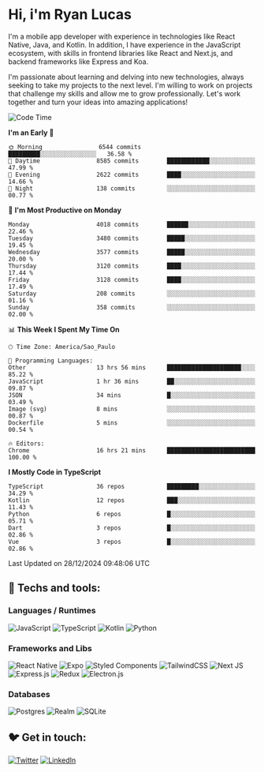 # Hi, i'm Ryan Lucas

I'm a mobile app developer with experience in technologies like React Native, Java, and Kotlin.
In addition, I have experience in the JavaScript ecosystem, with skills in frontend libraries like React and Next.js, and backend frameworks like Express and Koa.

I'm passionate about learning and delving into new technologies, always seeking to take my projects to the next level. I'm willing to work on projects that challenge my skills and allow me to grow professionally. Let's work together and turn your ideas into amazing applications!


<!--START_SECTION:waka-->
![Code Time](http://img.shields.io/badge/Code%20Time-966%20hrs%2051%20mins-blue)

**I'm an Early 🐤** 

```text
🌞 Morning                6544 commits        █████████░░░░░░░░░░░░░░░░   36.58 % 
🌆 Daytime                8585 commits        ████████████░░░░░░░░░░░░░   47.99 % 
🌃 Evening                2622 commits        ████░░░░░░░░░░░░░░░░░░░░░   14.66 % 
🌙 Night                  138 commits         ░░░░░░░░░░░░░░░░░░░░░░░░░   00.77 % 
```
📅 **I'm Most Productive on Monday** 

```text
Monday                   4018 commits        ██████░░░░░░░░░░░░░░░░░░░   22.46 % 
Tuesday                  3480 commits        █████░░░░░░░░░░░░░░░░░░░░   19.45 % 
Wednesday                3577 commits        █████░░░░░░░░░░░░░░░░░░░░   20.00 % 
Thursday                 3120 commits        ████░░░░░░░░░░░░░░░░░░░░░   17.44 % 
Friday                   3128 commits        ████░░░░░░░░░░░░░░░░░░░░░   17.49 % 
Saturday                 208 commits         ░░░░░░░░░░░░░░░░░░░░░░░░░   01.16 % 
Sunday                   358 commits         ░░░░░░░░░░░░░░░░░░░░░░░░░   02.00 % 
```


📊 **This Week I Spent My Time On** 

```text
🕑︎ Time Zone: America/Sao_Paulo

💬 Programming Languages: 
Other                    13 hrs 56 mins      █████████████████████░░░░   85.22 % 
JavaScript               1 hr 36 mins        ██░░░░░░░░░░░░░░░░░░░░░░░   09.87 % 
JSON                     34 mins             █░░░░░░░░░░░░░░░░░░░░░░░░   03.49 % 
Image (svg)              8 mins              ░░░░░░░░░░░░░░░░░░░░░░░░░   00.87 % 
Dockerfile               5 mins              ░░░░░░░░░░░░░░░░░░░░░░░░░   00.54 % 

🔥 Editors: 
Chrome                   16 hrs 21 mins      █████████████████████████   100.00 % 
```

**I Mostly Code in TypeScript** 

```text
TypeScript               36 repos            █████████░░░░░░░░░░░░░░░░   34.29 % 
Kotlin                   12 repos            ███░░░░░░░░░░░░░░░░░░░░░░   11.43 % 
Python                   6 repos             █░░░░░░░░░░░░░░░░░░░░░░░░   05.71 % 
Dart                     3 repos             █░░░░░░░░░░░░░░░░░░░░░░░░   02.86 % 
Vue                      3 repos             █░░░░░░░░░░░░░░░░░░░░░░░░   02.86 % 
```




 Last Updated on 28/12/2024 09:48:06 UTC
<!--END_SECTION:waka-->

## 🔧 Techs and tools: 

### Languages / Runtimes
![JavaScript](https://img.shields.io/badge/javascript-%23323330.svg?style=for-the-badge&logo=javascript&logoColor=%23F7DF1E)
![TypeScript](https://img.shields.io/badge/typescript-%23007ACC.svg?style=for-the-badge&logo=typescript&logoColor=white)
![Kotlin](https://img.shields.io/badge/kotlin-%230095D5.svg?style=for-the-badge&logo=kotlin&logoColor=white) ![Python](https://img.shields.io/badge/python-3670A0?style=for-the-badge&logo=python&logoColor=ffdd54)

### Frameworks and Libs
![React Native](https://img.shields.io/badge/react_native-%2320232a.svg?style=for-the-badge&logo=react&logoColor=%2361DAFB)
![Expo](https://img.shields.io/badge/expo-1C1E24?style=for-the-badge&logo=expo&logoColor=#D04A37)
![Styled Components](https://img.shields.io/badge/styled--components-DB7093?style=for-the-badge&logo=styled-components&logoColor=white)
![TailwindCSS](https://img.shields.io/badge/tailwindcss-%2338B2AC.svg?style=for-the-badge&logo=tailwind-css&logoColor=white)
![Next JS](https://img.shields.io/badge/Next-black?style=for-the-badge&logo=next.js&logoColor=white)
![Express.js](https://img.shields.io/badge/express.js-%23404d59.svg?style=for-the-badge&logo=express&logoColor=%2361DAFB)
![Redux](https://img.shields.io/badge/redux-%23593d88.svg?style=for-the-badge&logo=redux&logoColor=white)
![Electron.js](https://img.shields.io/badge/Electron-191970?style=for-the-badge&logo=Electron&logoColor=white)

### Databases
![Postgres](https://img.shields.io/badge/postgres-%23316192.svg?style=for-the-badge&logo=postgresql&logoColor=white)
![Realm](https://img.shields.io/badge/Realm-39477F?style=for-the-badge&logo=realm&logoColor=white)
![SQLite](https://img.shields.io/badge/sqlite-%2307405e.svg?style=for-the-badge&logo=sqlite&logoColor=white)

## 🐦 Get in touch:

[![Twitter](https://img.shields.io/badge/Twitter-%231DA1F2.svg?style=for-the-badge&logo=Twitter&logoColor=white)](https://twitter.com/ryangst_)
[![LinkedIn](https://img.shields.io/badge/linkedin-%230077B5.svg?style=for-the-badge&logo=linkedin&logoColor=white)](https://www.linkedin.com/in/ryan-lucas-machado/)
